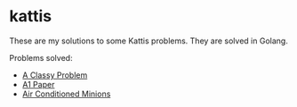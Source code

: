 # kattis

These are my solutions to some Kattis problems. They are solved in Golang.

Problems solved:
- [A Classy Problem](https://open.kattis.com/problems/classy)
- [A1 Paper](https://open.kattis.com/problems/a1paper)
- [Air Conditioned Minions](https://open.kattis.com/problems/airconditioned)
